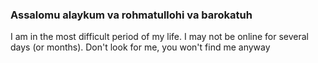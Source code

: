 ### Assalomu alaykum va rohmatullohi va barokatuh 

 I am in the most difficult period of my life. 
 I may not be online for several days (or months).
 Don't look for me, you won't find me anyway
